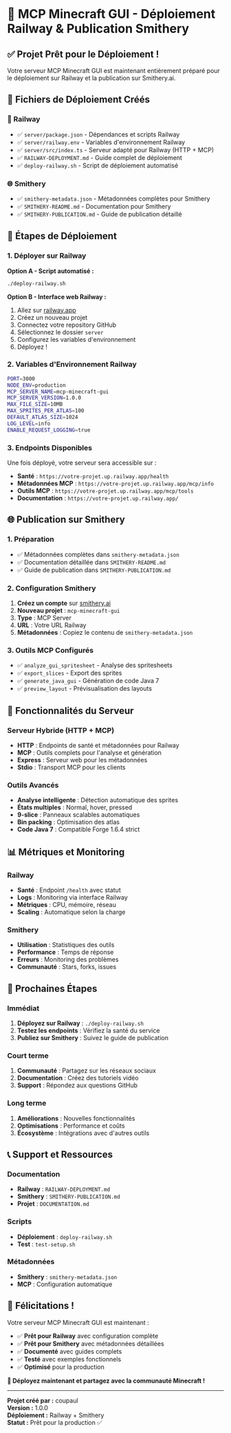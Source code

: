 # 🚀 MCP Minecraft GUI - Déploiement Railway & Publication Smithery

## ✅ Projet Prêt pour le Déploiement !

Votre serveur MCP Minecraft GUI est maintenant entièrement préparé pour le déploiement sur Railway et la publication sur Smithery.ai.

## 📁 Fichiers de Déploiement Créés

### 🚂 Railway
- ✅ `server/package.json` - Dépendances et scripts Railway
- ✅ `server/railway.env` - Variables d'environnement Railway
- ✅ `server/src/index.ts` - Serveur adapté pour Railway (HTTP + MCP)
- ✅ `RAILWAY-DEPLOYMENT.md` - Guide complet de déploiement
- ✅ `deploy-railway.sh` - Script de déploiement automatisé

### 🌐 Smithery
- ✅ `smithery-metadata.json` - Métadonnées complètes pour Smithery
- ✅ `SMITHERY-README.md` - Documentation pour Smithery
- ✅ `SMITHERY-PUBLICATION.md` - Guide de publication détaillé

## 🚀 Étapes de Déploiement

### 1. Déployer sur Railway

**Option A - Script automatisé :**
```bash
./deploy-railway.sh
```

**Option B - Interface web Railway :**
1. Allez sur [railway.app](https://railway.app)
2. Créez un nouveau projet
3. Connectez votre repository GitHub
4. Sélectionnez le dossier `server`
5. Configurez les variables d'environnement
6. Déployez !

### 2. Variables d'Environnement Railway

```bash
PORT=3000
NODE_ENV=production
MCP_SERVER_NAME=mcp-minecraft-gui
MCP_SERVER_VERSION=1.0.0
MAX_FILE_SIZE=10MB
MAX_SPRITES_PER_ATLAS=100
DEFAULT_ATLAS_SIZE=1024
LOG_LEVEL=info
ENABLE_REQUEST_LOGGING=true
```

### 3. Endpoints Disponibles

Une fois déployé, votre serveur sera accessible sur :
- **Santé** : `https://votre-projet.up.railway.app/health`
- **Métadonnées MCP** : `https://votre-projet.up.railway.app/mcp/info`
- **Outils MCP** : `https://votre-projet.up.railway.app/mcp/tools`
- **Documentation** : `https://votre-projet.up.railway.app/`

## 🌐 Publication sur Smithery

### 1. Préparation
- ✅ Métadonnées complètes dans `smithery-metadata.json`
- ✅ Documentation détaillée dans `SMITHERY-README.md`
- ✅ Guide de publication dans `SMITHERY-PUBLICATION.md`

### 2. Configuration Smithery
1. **Créez un compte** sur [smithery.ai](https://smithery.ai)
2. **Nouveau projet** : `mcp-minecraft-gui`
3. **Type** : MCP Server
4. **URL** : Votre URL Railway
5. **Métadonnées** : Copiez le contenu de `smithery-metadata.json`

### 3. Outils MCP Configurés
- ✅ `analyze_gui_spritesheet` - Analyse des spritesheets
- ✅ `export_slices` - Export des sprites
- ✅ `generate_java_gui` - Génération de code Java 7
- ✅ `preview_layout` - Prévisualisation des layouts

## 🔧 Fonctionnalités du Serveur

### Serveur Hybride (HTTP + MCP)
- **HTTP** : Endpoints de santé et métadonnées pour Railway
- **MCP** : Outils complets pour l'analyse et génération
- **Express** : Serveur web pour les métadonnées
- **Stdio** : Transport MCP pour les clients

### Outils Avancés
- **Analyse intelligente** : Détection automatique des sprites
- **États multiples** : Normal, hover, pressed
- **9-slice** : Panneaux scalables automatiques
- **Bin packing** : Optimisation des atlas
- **Code Java 7** : Compatible Forge 1.6.4 strict

## 📊 Métriques et Monitoring

### Railway
- **Santé** : Endpoint `/health` avec statut
- **Logs** : Monitoring via interface Railway
- **Métriques** : CPU, mémoire, réseau
- **Scaling** : Automatique selon la charge

### Smithery
- **Utilisation** : Statistiques des outils
- **Performance** : Temps de réponse
- **Erreurs** : Monitoring des problèmes
- **Communauté** : Stars, forks, issues

## 🎯 Prochaines Étapes

### Immédiat
1. **Déployez sur Railway** : `./deploy-railway.sh`
2. **Testez les endpoints** : Vérifiez la santé du service
3. **Publiez sur Smithery** : Suivez le guide de publication

### Court terme
1. **Communauté** : Partagez sur les réseaux sociaux
2. **Documentation** : Créez des tutoriels vidéo
3. **Support** : Répondez aux questions GitHub

### Long terme
1. **Améliorations** : Nouvelles fonctionnalités
2. **Optimisations** : Performance et coûts
3. **Écosystème** : Intégrations avec d'autres outils

## 📞 Support et Ressources

### Documentation
- **Railway** : `RAILWAY-DEPLOYMENT.md`
- **Smithery** : `SMITHERY-PUBLICATION.md`
- **Projet** : `DOCUMENTATION.md`

### Scripts
- **Déploiement** : `deploy-railway.sh`
- **Test** : `test-setup.sh`

### Métadonnées
- **Smithery** : `smithery-metadata.json`
- **MCP** : Configuration automatique

## 🎉 Félicitations !

Votre serveur MCP Minecraft GUI est maintenant :
- ✅ **Prêt pour Railway** avec configuration complète
- ✅ **Prêt pour Smithery** avec métadonnées détaillées
- ✅ **Documenté** avec guides complets
- ✅ **Testé** avec exemples fonctionnels
- ✅ **Optimisé** pour la production

**🚀 Déployez maintenant et partagez avec la communauté Minecraft !**

---

**Projet créé par :** coupaul  
**Version :** 1.0.0  
**Déploiement :** Railway + Smithery  
**Statut :** Prêt pour la production ✅
